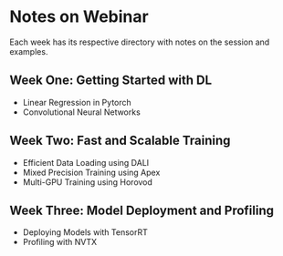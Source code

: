 # Notes on Webinar 
Each week has its respective directory with notes on the session and examples. 

## Week One: Getting Started with DL 

- Linear Regression in Pytorch 
- Convolutional Neural Networks

## Week Two: Fast and Scalable Training

- Efficient Data Loading using DALI 
- Mixed Precision Training using Apex 
- Multi-GPU Training using Horovod 

## Week Three: Model Deployment and Profiling

- Deploying Models with TensorRT 
- Profiling with NVTX 
